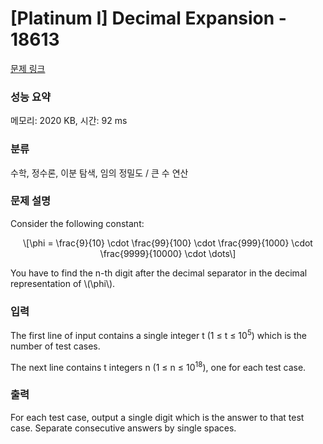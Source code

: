 # [Platinum I] Decimal Expansion - 18613 

[문제 링크](https://www.acmicpc.net/problem/18613) 

### 성능 요약

메모리: 2020 KB, 시간: 92 ms

### 분류

수학, 정수론, 이분 탐색, 임의 정밀도 / 큰 수 연산

### 문제 설명

<p>Consider the following constant:</p>

<p style="text-align: center;">\[\phi = \frac{9}{10} \cdot \frac{99}{100} \cdot \frac{999}{1000} \cdot \frac{9999}{10000} \cdot \dots\]</p>

<p>You have to find the n-th digit after the decimal separator in the decimal representation of \(\phi\).</p>

### 입력 

 <p>The first line of input contains a single integer t (1 ≤ t ≤ 10<sup>5</sup>) which is the number of test cases.</p>

<p>The next line contains t integers n (1 ≤ n ≤ 10<sup>18</sup>), one for each test case.</p>

### 출력 

 <p>For each test case, output a single digit which is the answer to that test case. Separate consecutive answers by single spaces.</p>

